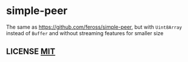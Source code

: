 # simple-peer

The same as https://github.com/feross/simple-peer, but with `Uint8Array` instead of `Buffer` and without streaming features for smaller size

## LICENSE [MIT](LICENSE)
